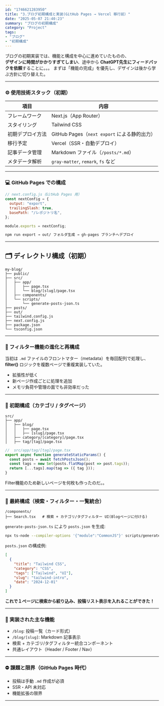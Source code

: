 ```yaml
---
id: "1746621283950"
title: "3.ブログ初期構成と実装(GitHub Pages → Vercel 移行前）"
date: "2025-05-07 21:40:23"
summary: "ブログの初期構成"
category: "Project"
tags:
- "ブログ"
- "初期構成"
---
```




ブログの初期実装では、機能と構成を中心に進めていたものの、  
**デザインに時間がかかりすぎてしまい**、途中から **ChatGPT先生にフィードバックを依頼**することに。。。
まずは「機能の完成」を優先し、デザインは後から学ぶ方針に切り替えた。

---

### ⚙️ 使用技術スタック（初期）

| 項目               | 内容 |
|--------------------|------|
| フレームワーク       | Next.js（App Router） |
| スタイリング         | Tailwind CSS |
| 初期デプロイ方法     | GitHub Pages（`next export` による静的出力） |
| 移行予定             | Vercel（SSR・自動デプロイ） |
| 記事データ管理       | Markdown ファイル（`/posts/*.md`） |
| メタデータ解析       | `gray-matter`, `remark`, `fs` など |

---

### 💻 GitHub Pages での構成

```js
// next.config.js（GitHub Pages 用）
const nextConfig = {
  output: "export",
  trailingSlash: true,
  basePath: "/レポジトリ名",
};

module.exports = nextConfig;
```

```bash
npm run export → out/ フォルダ生成 → gh-pages ブランチへデプロイ
```

---

## 🗂️ ディレクトリ構成（初期）

```
my-blog/
├── public/
├── src/
│   ├── app/
│   │   ├── page.tsx
│   │   └── blog/[slug]/page.tsx
│   ├── components/
│   └── scripts/
│       └── generate-posts-json.ts
├── posts/
├── out/
├── tailwind.config.js
├── next.config.js
├── package.json
└── tsconfig.json
```

---

### 🧰 フィルター機能の進化と再構成

当初は `.md` ファイルのフロントマター（metadata）を毎回配列で処理し、  
**filter()** ロジックを複数ページで重複実装していた。  
- 拡張性が低く  
- 新ページ作成ごとに処理を追加  
- メモリ負荷や管理の面でも非効率だった

---

### 🐣 初期構成（カテゴリ / タグページ）

```
src/
├── app/
│   ├── blog/
│   │   ├── page.tsx
│   │   ├── [slug]/page.tsx
│   ├── category/[category]/page.tsx
│   ├── tag/[tag]/page.tsx
```

```ts
//  src/app/tag/[tag]/page.tsx
export async function generateStaticParams() {
  const posts = await fetchPostsJson();
  const tags = new Set(posts.flatMap(post => post.tags));
  return [...tags].map(tag => ({ tag }));
}
```

Filter機能のため新しいページを何枚も作ったのだ。。

---

### 🦅 最終構成（検索・フィルター・一覧統合）

```
/components/
├── Search.tsx   # 検索 + カテゴリ/タグフィルター UI(Blogページに付ける)

```

`generate-posts-json.ts` により `posts.json` を生成:

```bash
npx ts-node --compiler-options '{"module":"CommonJS"}' scripts/generate-posts-json.ts
```

`posts.json` の構成例:

```json
[
  {
    "title": "Tailwind CSS",
    "category": "CSS",
    "tags": ["Tailwind", "UI"],
    "slug": "tailwind-intro",
    "date": "2024-12-01"
  }
]
```
**これで１ページに検索から絞り込み、投稿リスト表示を入れることができた！**

---

### 📲 実装された主な機能

- `/blog`: 投稿一覧（カード形式）
- `/blog/[slug]`: Markdown 記事表示
- 検索 + カテゴリ/タグフィルター統合コンポーネント
- 共通レイアウト（Header / Footer / Nav）

---

### ⛔️ 課題と限界（GitHub Pages 時代）

- 投稿は手動 `.md` 作成が必須
- SSR・API 未対応
- 機能拡張の限界

---
